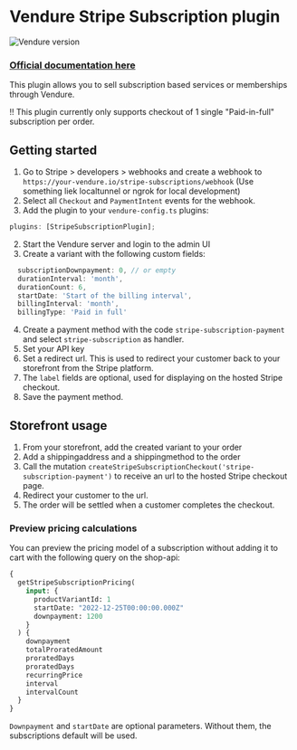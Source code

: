 # Vendure Stripe Subscription plugin

![Vendure version](https://img.shields.io/npm/dependency-version/vendure-plugin-stripe-subscription/dev/@vendure/core)

### [Official documentation here](https://pinelab-plugins.com/plugin/vendure-plugin-stripe-subscription)

This plugin allows you to sell subscription based services or memberships through Vendure.

!! This plugin currently only supports checkout of 1 single "Paid-in-full" subscription per order.

## Getting started

1. Go to Stripe > developers > webhooks and create a webhook to `https://your-vendure.io/stripe-subscriptions/webhook` (Use something liek localtunnel or ngrok for local development)
2. Select all `Checkout` and `PaymentIntent` events for the webhook.
3. Add the plugin to your `vendure-config.ts` plugins:

```ts
plugins: [StripeSubscriptionPlugin];
```

2. Start the Vendure server and login to the admin UI
3. Create a variant with the following custom fields:

```js
  subscriptionDownpayment: 0, // or empty
  durationInterval: 'month',
  durationCount: 6,
  startDate: 'Start of the billing interval',
  billingInterval: 'month',
  billingType: 'Paid in full'
```

4. Create a payment method with the code `stripe-subscription-payment` and select `stripe-subscription` as handler.
5. Set your API key
6. Set a redirect url. This is used to redirect your customer back to your storefront from the Stripe platform.
7. The `label` fields are optional, used for displaying on the hosted Stripe checkout.
8. Save the payment method.

## Storefront usage

1. From your storefront, add the created variant to your order
2. Add a shippingaddress and a shippingmethod to the order
3. Call the mutation `createStripeSubscriptionCheckout('stripe-subscription-payment')` to receive an url to the hosted Stripe checkout page.
4. Redirect your customer to the url.
5. The order will be settled when a customer completes the checkout.

### Preview pricing calculations

You can preview the pricing model of a subscription without adding it to cart with the following query on the shop-api:

```graphql
{
  getStripeSubscriptionPricing(
    input: {
      productVariantId: 1
      startDate: "2022-12-25T00:00:00.000Z"
      downpayment: 1200
    }
  ) {
    downpayment
    totalProratedAmount
    proratedDays
    proratedDays
    recurringPrice
    interval
    intervalCount
  }
}
```

`Downpayment` and `startDate` are optional parameters. Without them, the subscriptions default will be used.
